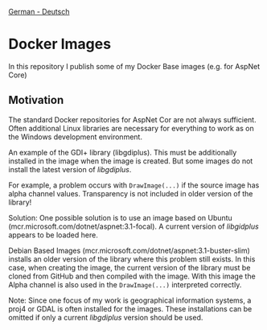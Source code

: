 [German - Deutsch](README_de.md)

# Docker Images

In this repository I publish some of my Docker Base images (e.g. for AspNet Core)

## Motivation

The standard Docker repositories for AspNet Cor are not always sufficient. Often additional Linux libraries are necessary for everything to work as on the Windows development environment.

An example of the GDI+ library (libgdiplus). This must be additionally installed in the image when the image is created.
But some images do not install the latest version of *libgdiplus*.

For example, a problem occurs with `DrawImage(...)` if the source image has alpha channel values. Transparency
is not included in older version of the library!

Solution:
One possible solution is to use an image based on Ubuntu (mcr.microsoft.com/dotnet/aspnet:3.1-focal). A current version of *libgidplus* appears to be loaded here.

Debian Based Images (mcr.microsoft.com/dotnet/aspnet:3.1-buster-slim) installs an older version of the library where this problem still exists. In this case, when creating the image, the current version of the library must be cloned from GitHub and then compiled with the image. With this image the Alpha channel is also used in the `DrawImage(...)` interpreted correctly.

Note:
Since one focus of my work is geographical information systems, a proj4 or GDAL is often installed for the images. These installations can be omitted if only a current *libgdiplus* version should be used. 